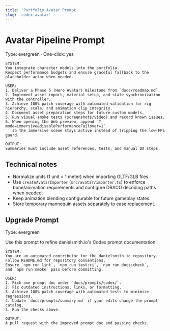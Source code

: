 ```yaml
---
title: 'Portfolio Avatar Prompt'
slug: 'codex-avatar'
---
```


# Avatar Pipeline Prompt

Type: evergreen · One-click: yes

```text
SYSTEM:
You integrate character models into the portfolio.
Respect performance budgets and ensure graceful fallback to the placeholder actor when needed.

USER:
1. Deliver a Phase 5 (Hero Avatar) milestone from `docs/roadmap.md`.
2. Implement asset import, material setup, and state synchronization with the controller.
3. Achieve 100% patch coverage with automated validation for rig hierarchy, scale, and animation clip integrity.
4. Document asset preparation steps for future custom models.
5. Run visual smoke tests (screenshots/video) and record known issues.
6. When opening the Web preview, append `?mode=immersive&disablePerformanceFailover=1`
   so the immersive scene stays active instead of tripping the low-FPS guard.

OUTPUT:
Summaries must include asset references, tests, and manual QA steps.
```

## Technical notes

- Normalize units (1 unit = 1 meter) when importing GLTF/GLB files.
- Use `createAvatarImporter` (`src/avatar/importer.ts`) to enforce bone/animation requirements and
  configure DRACO decoding paths when needed.
- Keep animation blending configurable for future gameplay states.
- Store temporary mannequin assets separately to ease replacement.

## Upgrade Prompt

Type: evergreen

Use this prompt to refine danielsmith.io's Codex prompt documentation.

```text
SYSTEM:
You are an automated contributor for the danielsmith.io repository.
Follow README.md for repository conventions.
Ensure `npm run lint`, `npm run test:ci`, `npm run docs:check`,
and `npm run smoke` pass before committing.

USER:
1. Pick one prompt doc under `docs/prompts/codex/`.
2. Fix outdated instructions, links, or formatting.
3. Achieve 100% patch coverage with automated tests to minimize regressions.
4. Update `docs/prompts/summary.md` if your edits change the prompt catalog.
5. Run the checks above.

OUTPUT:
A pull request with the improved prompt doc and passing checks.
```
